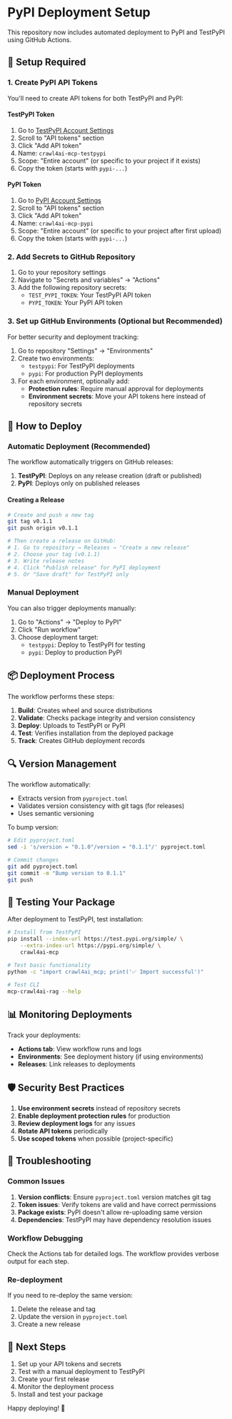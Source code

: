 # PyPI Deployment Setup

This repository now includes automated deployment to PyPI and TestPyPI using GitHub Actions.

## 🔧 Setup Required

### 1. Create PyPI API Tokens

You'll need to create API tokens for both TestPyPI and PyPI:

#### TestPyPI Token
1. Go to [TestPyPI Account Settings](https://test.pypi.org/manage/account/)
2. Scroll to "API tokens" section
3. Click "Add API token"
4. Name: `crawl4ai-mcp-testpypi`
5. Scope: "Entire account" (or specific to your project if it exists)
6. Copy the token (starts with `pypi-...`)

#### PyPI Token
1. Go to [PyPI Account Settings](https://pypi.org/manage/account/)
2. Scroll to "API tokens" section  
3. Click "Add API token"
4. Name: `crawl4ai-mcp-pypi`
5. Scope: "Entire account" (or specific to your project after first upload)
6. Copy the token (starts with `pypi-...`)

### 2. Add Secrets to GitHub Repository

1. Go to your repository settings
2. Navigate to "Secrets and variables" → "Actions"
3. Add the following repository secrets:
   - `TEST_PYPI_TOKEN`: Your TestPyPI API token
   - `PYPI_TOKEN`: Your PyPI API token

### 3. Set up GitHub Environments (Optional but Recommended)

For better security and deployment tracking:

1. Go to repository "Settings" → "Environments"
2. Create two environments:
   - `testpypi`: For TestPyPI deployments
   - `pypi`: For production PyPI deployments
3. For each environment, optionally add:
   - **Protection rules**: Require manual approval for deployments
   - **Environment secrets**: Move your API tokens here instead of repository secrets

## 🚀 How to Deploy

### Automatic Deployment (Recommended)

The workflow automatically triggers on GitHub releases:

1. **TestPyPI**: Deploys on any release creation (draft or published)
2. **PyPI**: Deploys only on published releases

#### Creating a Release

```bash
# Create and push a new tag
git tag v0.1.1
git push origin v0.1.1

# Then create a release on GitHub:
# 1. Go to repository → Releases → "Create a new release"
# 2. Choose your tag (v0.1.1)
# 3. Write release notes
# 4. Click "Publish release" for PyPI deployment
# 5. Or "Save draft" for TestPyPI only
```

### Manual Deployment

You can also trigger deployments manually:

1. Go to "Actions" → "Deploy to PyPI"
2. Click "Run workflow"
3. Choose deployment target:
   - `testpypi`: Deploy to TestPyPI for testing
   - `pypi`: Deploy to production PyPI

## 📦 Deployment Process

The workflow performs these steps:

1. **Build**: Creates wheel and source distributions
2. **Validate**: Checks package integrity and version consistency
3. **Deploy**: Uploads to TestPyPI or PyPI
4. **Test**: Verifies installation from the deployed package
5. **Track**: Creates GitHub deployment records

## 🔍 Version Management

The workflow automatically:
- Extracts version from `pyproject.toml`
- Validates version consistency with git tags (for releases)
- Uses semantic versioning

To bump version:
```bash
# Edit pyproject.toml
sed -i 's/version = "0.1.0"/version = "0.1.1"/' pyproject.toml

# Commit changes
git add pyproject.toml
git commit -m "Bump version to 0.1.1"
git push
```

## 🧪 Testing Your Package

After deployment to TestPyPI, test installation:

```bash
# Install from TestPyPI
pip install --index-url https://test.pypi.org/simple/ \
    --extra-index-url https://pypi.org/simple/ \
    crawl4ai-mcp

# Test basic functionality
python -c "import crawl4ai_mcp; print('✅ Import successful')"

# Test CLI
mcp-crawl4ai-rag --help
```

## 📊 Monitoring Deployments

Track your deployments:
- **Actions tab**: View workflow runs and logs
- **Environments**: See deployment history (if using environments)
- **Releases**: Link releases to deployments

## 🛡️ Security Best Practices

1. **Use environment secrets** instead of repository secrets
2. **Enable deployment protection rules** for production
3. **Review deployment logs** for any issues
4. **Rotate API tokens** periodically
5. **Use scoped tokens** when possible (project-specific)

## 🔧 Troubleshooting

### Common Issues

1. **Version conflicts**: Ensure `pyproject.toml` version matches git tag
2. **Token issues**: Verify tokens are valid and have correct permissions
3. **Package exists**: PyPI doesn't allow re-uploading same version
4. **Dependencies**: TestPyPI may have dependency resolution issues

### Workflow Debugging

Check the Actions tab for detailed logs. The workflow provides verbose output for each step.

### Re-deployment

If you need to re-deploy the same version:
1. Delete the release and tag
2. Update the version in `pyproject.toml`
3. Create a new release

## 📝 Next Steps

1. Set up your API tokens and secrets
2. Test with a manual deployment to TestPyPI
3. Create your first release
4. Monitor the deployment process
5. Install and test your package

Happy deploying! 🎉
